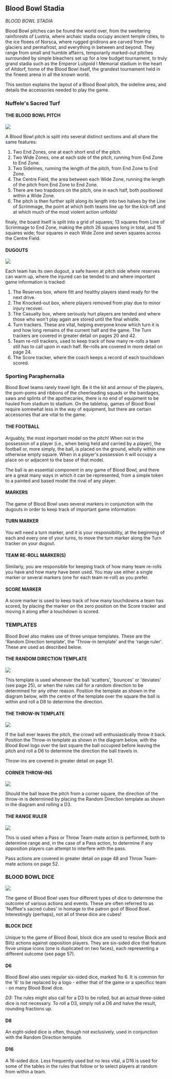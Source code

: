 ## Blood Bowl Stadia

*BLOOD BOWL STADIA*

Blood Bowl pitches can be found the world over, from the sweltering rainforests of Lustria, where archaic stadia occupy ancient temple cities, to the ice floees of Norsca, where rugged gridirons are carved from the glaciers and permafrost, and everything in between and beyond. They range from small and humble affairrs, temporarily marked-out pitches surrounded by simple bleachers set up for a low budget tournament, to truly grand stadia such as the Emperor Luitpold I Memorial stadium in the heart of Altdorf, home of the Blood Bowl itself, the grandest tournament held in the fineest arena in all the known world.

This section explains the layout of a Blood Bowl pitch, the sideline area, and details the accessories needed to play the game.

### Nuffele's Sacred Turf

#### THE BLOOD BOWL PITCH

![](../media/core_rules/pitch.jpg)

A Blood Bowl pitch is split into several distinct sections and all
share the same features:

1. Two End Zones, one at each short end of the pitch.
2. Two Wide Zones, one at each side of the pitch, running from End Zone to End Zone.
3. Two Sidelines, running the length of the pitch, from End Zone to End Zone.
4. The Centre Field, the area between each Wide Zone, running the length of the pitch from End Zone to End Zone.
5. There are two trapdoors on the pitch, one in each half, both positioned within a Wide Zone.
6. The pitch is then further split along its length into two halves by the Line of Scrimmage, the point at which both teams line up for the kick-off and at which much of the most violent action unfolds!

finaly, the board itself is split into a grid of squares; 13 squares from Line of Scrimmage to End Zone, making the pitch 26 squares long in total, and 15 squares wide; four squares
in each Wide Zone and seven squares across the Centre Field.

#### DUGOUTS

![](../media/core_rules/dugout.jpg)

Each team has its own dugout, a safe haven at pitch side where reserves can warm up, where the injured can be tended to and where important game information is tracked:

1. The Reserves box, where fitt and healthy players stand ready for the next drive.
2. The Knocked-out box, where players removed from play due to minor injury recover.
3. The Casualty box, where seriously hurt players are tended and where those who won't play again are stored until the final whistle.
4. Turn trackers. These are vital, helping everyone know which turn it is and how long remains of the current half and the game. The Turn trackers are covered in greater detail on pages
   20 and 42.
5. Team re-roll trackers, used to keep track of how many re-rolls a team still has to call upon in each half. Re-rolls are covered in more detail on page 24.
6. The Score tracker, where the coach keeps a record of each touchdown scored.

### Sporting Paraphernalia

Blood Bowl teams rarely travel light. Be it the kit and armour of the players, the pom-poms and ribbons of the cheerleading squads or the bandages, saws and splints of the apothecaries, there is no end of equipment to be hauled from stadium to stadium. On the tabletop, games of Blood Bowl require somewhat less in the way of equipment, but there are certain accessories that are vital to the game.

#### THE FOOTBALL

Arguably, the most important model on the pitch! When not in the possession of a player (i.e., when being held and carried by a player), the football or, more simply, the ball, is placed on the ground, wholly within one otherwise empty square. When in a player's possession it will occupy a place on or adjacent to the base of that model.

The ball is an essential component in any game of Blood Bowl, and there are a great many ways in which it can be represented, from a simple token to a painted and based model the rival of any player.

#### MARKERS

The game of Blood Bowl uses several markers in conjunction with the
dugouts in order to keep track of important game information:

#### TURN MARKER

You will need a turn marker, and it is your responsibility, at the beginning of each and every one of your turns, to move the turn marker along the Turn tracker on your dugout.

#### TEAM RE-ROLL MARKER(S)

Similarly, you are responsible for keeping track of how many team re-rolls you have and how many have been used. You may use either a single marker or several markers (one for each team re-roll) as you prefer.

#### SCORE MARKER

A score marker is used to keep track of how many touchdowns a team has scored, by placing the marker on the zero position on the Score tracker and moving it along after a touchdown is scored.

### TEMPLATES

Blood Bowl also makes use of three unique templates. These are the 'Random Direction template', the 'Throw-in template' and the 'range ruler'. These are used as described below.

#### THE RANDOM DIRECTION TEMPLATE

![](../media/core_rules/random_direction.jpg)

This template is used whenever the ball 'scatters', 'bounces' or 'deviates' (see page 25), or when the rules call for a random direction to be determined for any other reason. Position the template as shown in the diagram below, with the centre of the template over the square the ball is within and roll a D8 to determine the direction.

#### THE THROW-IN TEMPLATE

![](../media/core_rules/throw_in.jpg)

If the ball ever leaves the pitch, the crowd will enthusiastically throw it back. Position the Throw-in template as shown in the diagram below, with the Blood Bowl logo over the last square the ball occupied before leaving the pitch and roll a D6 to determine the direction the ball travels in.

Throw-ins are covered in greater detail on page 51.

#### CORNER THROW-INS

![](../media/core_rules/corner_throw_in.jpg)

Should the ball leave the pitch from a corner square, the direction of the throw-in is determined by placing the Random Direction template as shown in the diagram and rolling a D3.

#### THE RANGE RULER

![](../media/core_rules/range_ruler.jpg)

This is used when a Pass or Throw Team-mate action is performed, both to determine range and, in the case of a Pass action, to determine if any opposition players can attempt to interfere with the pass.

Pass actions are covered in greater detail on page 48 and Throw Team-mate actions on page 52.

### BLOOD BOWL DICE

![](../media/core_rules/dice.jpg)

The game of Blood Bowl uses four different types of dice to determine the outcome of various actions and events. These are often referred to as 'Nufflee's sacred cubes' in homage to the patron god of Blood Bowl. Interestingly (perhaps), not all of these dice are cubes!

#### BLOCK DICE

Unique to the game of Blood Bowl, block dice are used to resolve Block and Blitz actions against opposition players. They are six-sided dice that feature fivve unique icons (one is duplicated on two faces), each representing a different outcome (see page 57).

#### D6

Blood Bowl also uses regular six-sided dice, marked 1to 6. It is common for the '6' to be replaced by a logo - either that of the game or a specificc team - on many Blood Bowl dice.

*D3:* The rules might also call for a D3 to be rolled, but an actual three-sided dice is not necessary. To roll a D3, simply roll a D6 and halve the result, rounding fractions up.

#### D8

An eight-sided dice is often, though not exclusively, used in conjunction with the Random Direction template.

#### D16

A 16-sided dice. Less frequently used but no less vital, a D16 is used for some of the tables in the rules that follow or to select players at random from within a team.
